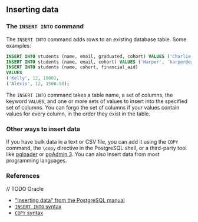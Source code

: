 ## Inserting data

### The `INSERT INTO` command

The `INSERT INTO` command adds rows to an existing database table. Some examples:

```sql
INSERT INTO students (name, email, graduated, cohort) VALUES ('Charlie', 'charlie@example.org', 't', 1);
INSERT INTO students (name, email, cohort) VALUES ('Harper', 'harper@example.org', 12);
INSERT INTO students (name, cohort, financial_aid)
VALUES
('Kelly', 12, 1000),
('Alexis', 12, 1500.50);
```

The `INSERT INTO` command takes a table name, a set of columns, the keyword `VALUES`, and one or more sets of values to insert into the specified set of columns. You can forgo the set of columns if your values contain values for every column, in the order they exist in the table.

### Other ways to insert data

If you have bulk data in a text or CSV file, you can add it using the `COPY` command, the `\copy` directive in the PostgreSQL shell, or a third-party tool like [pgloader](http://pgloader.io/) or [pgAdmin 3](https://www.pgadmin.org/). You can also insert data from most programming languages.

### References

// TODO Oracle

* ["Inserting data" from the PostgreSQL manual](https://www.postgresql.org/docs/9.6/static/dml-insert.html)
* [`INSERT INTO` syntax](https://www.postgresql.org/docs/9.6/static/sql-insert.html)
* [`COPY` syntax](https://www.postgresql.org/docs/9.6/static/sql-copy.html)
